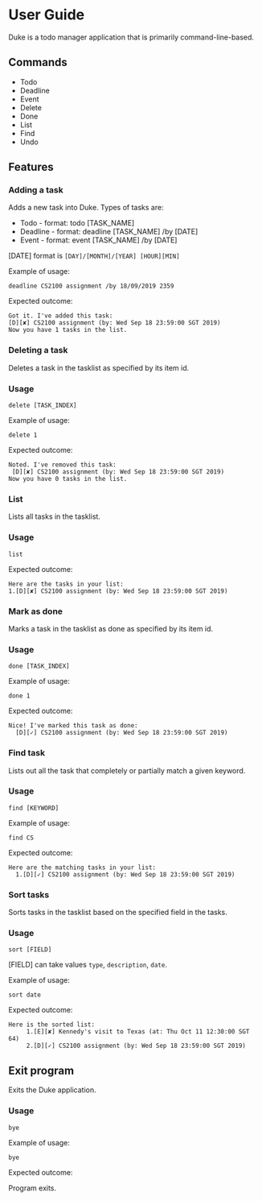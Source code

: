 # User Guide
Duke is a todo manager application that is primarily command-line-based. 

## Commands
* Todo
* Deadline
* Event
* Delete
* Done
* List
* Find 
* Undo

## Features 

### Adding a task
Adds a new task into Duke. Types of tasks are:
* Todo - format: todo [TASK_NAME]
* Deadline - format: deadline [TASK_NAME] /by [DATE]
* Event - format: event [TASK_NAME] /by [DATE]

[DATE] format is `[DAY]/[MONTH]/[YEAR] [HOUR][MIN]`

Example of usage: 

`deadline CS2100 assignment /by 18/09/2019 2359`

Expected outcome:

`Got it. I've added this task:`\
`[D][✘] CS2100 assignment (by: Wed Sep 18 23:59:00 SGT 2019)`\
`Now you have 1 tasks in the list.`

### Deleting a task
Deletes a task in the tasklist as specified by its item id.

### Usage

`delete [TASK_INDEX]`

Example of usage: 

`delete 1`

Expected outcome:

`Noted. I've removed this task:`\
` [D][✘] CS2100 assignment (by: Wed Sep 18 23:59:00 SGT 2019)`\
`Now you have 0 tasks in the list.`

### List
Lists all tasks in the tasklist.

### Usage

`list`

Expected outcome:

`Here are the tasks in your list:`\
`1.[D][✘] CS2100 assignment (by: Wed Sep 18 23:59:00 SGT 2019)`

### Mark as done
Marks a task in the tasklist as done as specified by its item id.

### Usage

`done [TASK_INDEX]`

Example of usage: 

`done 1`

Expected outcome:

`Nice! I've marked this task as done:`\
`  [D][✓] CS2100 assignment (by: Wed Sep 18 23:59:00 SGT 2019)`

### Find task
Lists out all the task that completely or partially match a given keyword.

### Usage

`find [KEYWORD]`

Example of usage: 

`find CS`

Expected outcome:

`Here are the matching tasks in your list:`\
`  1.[D][✓] CS2100 assignment (by: Wed Sep 18 23:59:00 SGT 2019)`

### Sort tasks
Sorts tasks in the tasklist based on the specified field in the tasks.

### Usage

`sort [FIELD]`

[FIELD] can take values `type`, `description`, `date`. 

Example of usage:

`sort date`

Expected outcome:

`Here is the sorted list:`\
`     1.[E][✘] Kennedy's visit to Texas (at: Thu Oct 11 12:30:00 SGT 64)`\
`     2.[D][✓] CS2100 assignment (by: Wed Sep 18 23:59:00 SGT 2019)`

## Exit program
Exits the Duke application.

### Usage

`bye`

Example of usage:

`bye`

Expected outcome:

Program exits.

